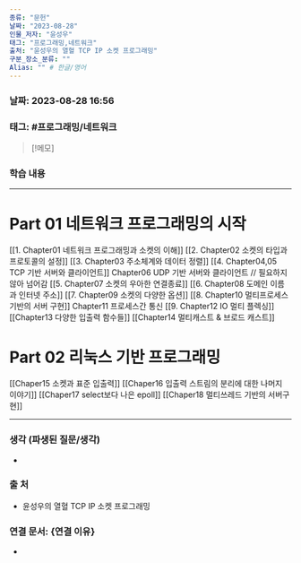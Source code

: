 ```yaml
---
종류: "문헌"
날짜: "2023-08-28"
인물_저자: "윤성우"
태그: "프로그래밍,네트워크"
출처: "윤성우의 열혈 TCP IP 소켓 프로그래밍"
구분_장소_분류: ""
Alias: "" # 한글/영어
---
```


### 날짜: 2023-08-28 16:56
### 태그: #프로그래밍/네트워크

>[!메모]
> 

### 학습 내용
---
# Part 01 네트워크 프로그래밍의 시작
[[1. Chapter01 네트워크 프로그래밍과 소켓의 이해]]
[[2. Chapter02 소켓의 타입과 프로토콜의 설정]]
[[3. Chapter03 주소체계와 데이터 정렬]]
[[4. Chapter04,05 TCP 기반 서버와 클라이언트]]
Chapter06 UDP 기반 서버와 클라이언트 // 필요하지 않아 넘어감
[[5. Chapter07 소켓의 우아한 연결종료]] 
[[6. Chapter08 도메인 이름과 인터넷 주소]]
[[7. Chapter09 소켓의 다양한 옵션]]
[[8. Chapter10 멀티프로세스 기반의 서버 구현]]
Chapter11 프로세스간 통신
[[9. Chapter12 IO 멀티 플렉싱]]
[[Chapter13 다양한 입출력 함수들]]
[[Chapter14 멀티캐스트 & 브로드 캐스트]]
# Part 02 리눅스 기반 프로그래밍
[[Chaper15 소켓과 표준 입출력]]
[[Chaper16 입출력 스트림의 분리에 대한 나머지 이야기]]
[[Chaper17 select보다 나은 epoll]]
[[Chaper18 멀티쓰레드 기반의 서버구현]]

---
### 생각 (파생된 질문/생각)
- 
### 출 처
- 윤성우의 열혈 TCP IP 소켓 프로그래밍
### 연결 문서: {연결 이유}
- 
